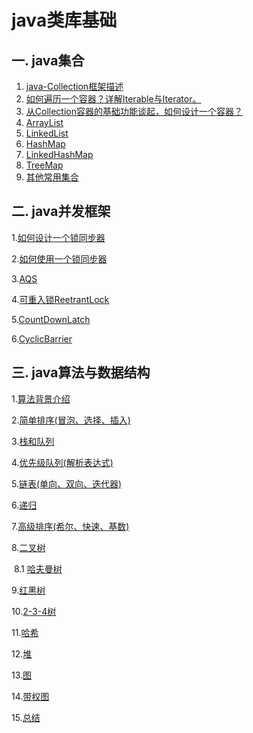 # java类库基础

## 一. java集合

1. [java-Collection框架描述]()
2. [如何遍历一个容器？详解Iterable与Iterator。]()
3. [从Collection容器的基础功能谈起，如何设计一个容器？]()
4. [ArrayList]()
5. [LinkedList]()
6. [HashMap]()
7. [LinkedHashMap]()
8. [TreeMap]()
9. [其他常用集合]()

## 二. java并发框架

1.[如何设计一个锁同步器]()

2.[如何使用一个锁同步器]()

3.[AQS]()

4.[可重入锁ReetrantLock]()

5.[CountDownLatch]()

6.[CyclicBarrier]()

## 三. java算法与数据结构

1.[算法背景介绍]()

2.[简单排序(冒泡、选择、插入)]()

3.[栈和队列]()

4.[优先级队列(解析表达式)]()

5.[链表(单向、双向、迭代器)]()

6.[递归]()

7.[高级排序(希尔、快速、基数)]()

8.[二叉树]()

​	8.1 [哈夫曼树]()

9.[红黑树]()

10.[2-3-4树]()

11.[哈希]()

12.[堆]()

13.[图]()

14.[带权图]()

15.[总结]()





